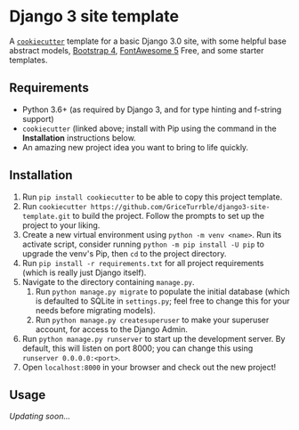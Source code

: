 # Django 3 site template

A [`cookiecutter`](https://github.com/cookiecutter/cookiecutter) template for a basic Django 3.0 site, with some helpful base abstract models, [Bootstrap 4](https://getbootstrap.com/), [FontAwesome 5](https://fontawesome.com/) Free, and some starter templates.

## Requirements

* Python 3.6+ (as required by Django 3, and for type hinting and f-string support)
* `cookiecutter` (linked above; install with Pip using the command in the **Installation** instructions below.
* An amazing new project idea you want to bring to life quickly.

## Installation

1. Run `pip install cookiecutter` to be able to copy this project template.
2. Run `cookiecutter https://github.com/GriceTurrble/django3-site-template.git` to build the project. Follow the prompts to set up the project to your liking.
3. Create a new virtual environment using `python -m venv <name>`. Run its activate script, consider running `python -m pip install -U pip` to upgrade the venv's Pip, then `cd` to the project directory.
4. Run `pip install -r requirements.txt` for all project requirements (which is really just Django itself).
5. Navigate to the directory containing `manage.py`.
    1. Run `python manage.py migrate` to populate the initial database (which is defaulted to SQLite in `settings.py`; feel free to change this for your needs before migrating models).
    2. Run `python manage.py createsuperuser` to make your superuser account, for access to the Django Admin.
6. Run `python manage.py runserver` to start up the development server. By default, this will listen on port 8000; you can change this using `runserver 0.0.0.0:<port>`.
7. Open `localhost:8000` in your browser and check out the new project!

## Usage

*Updating soon...*
